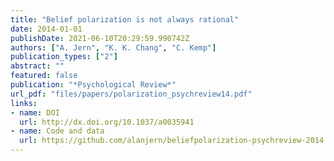 ```yaml
---
title: "Belief polarization is not always rational"
date: 2014-01-01
publishDate: 2021-06-10T20:29:59.990742Z
authors: ["A. Jern", "K. K. Chang", "C. Kemp"]
publication_types: ["2"]
abstract: ""
featured: false
publication: "*Psychological Review*"
url_pdf: "files/papers/polarization_psychreview14.pdf"
links:
- name: DOI
  url: http://dx.doi.org/10.1037/a0035941
- name: Code and data
  url: https://github.com/alanjern/beliefpolarization-psychreview-2014
---
```



